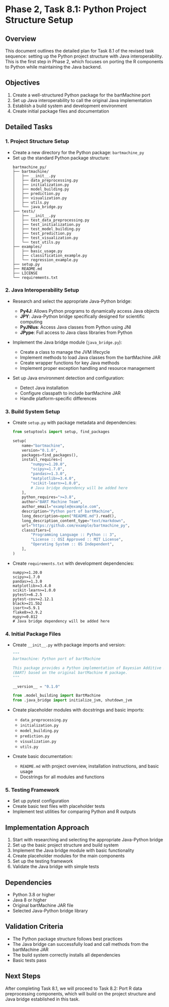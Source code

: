 # Phase 2, Task 8.1: Python Project Structure Setup

## Overview
This document outlines the detailed plan for Task 8.1 of the revised task sequence: setting up the Python project structure with Java interoperability. This is the first step in Phase 2, which focuses on porting the R components to Python while maintaining the Java backend.

## Objectives
1. Create a well-structured Python package for the bartMachine port
2. Set up Java interoperability to call the original Java implementation
3. Establish a build system and development environment
4. Create initial package files and documentation

## Detailed Tasks

### 1. Project Structure Setup
- Create a new directory for the Python package: `bartmachine_py`
- Set up the standard Python package structure:
  ```
  bartmachine_py/
  ├── bartmachine/
  │   ├── __init__.py
  │   ├── data_preprocessing.py
  │   ├── initialization.py
  │   ├── model_building.py
  │   ├── prediction.py
  │   ├── visualization.py
  │   ├── utils.py
  │   └── java_bridge.py
  ├── tests/
  │   ├── __init__.py
  │   ├── test_data_preprocessing.py
  │   ├── test_initialization.py
  │   ├── test_model_building.py
  │   ├── test_prediction.py
  │   ├── test_visualization.py
  │   └── test_utils.py
  ├── examples/
  │   ├── basic_usage.py
  │   ├── classification_example.py
  │   └── regression_example.py
  ├── setup.py
  ├── README.md
  ├── LICENSE
  └── requirements.txt
  ```

### 2. Java Interoperability Setup
- Research and select the appropriate Java-Python bridge:
  - **Py4J**: Allows Python programs to dynamically access Java objects
  - **JPY**: Java-Python bridge specifically designed for scientific computing
  - **PyJNIus**: Access Java classes from Python using JNI
  - **JPype**: Full access to Java class libraries from Python

- Implement the Java bridge module (`java_bridge.py`):
  - Create a class to manage the JVM lifecycle
  - Implement methods to load Java classes from the bartMachine JAR
  - Create wrapper functions for key Java methods
  - Implement proper exception handling and resource management

- Set up Java environment detection and configuration:
  - Detect Java installation
  - Configure classpath to include bartMachine JAR
  - Handle platform-specific differences

### 3. Build System Setup
- Create `setup.py` with package metadata and dependencies:
  ```python
  from setuptools import setup, find_packages

  setup(
      name="bartmachine",
      version="0.1.0",
      packages=find_packages(),
      install_requires=[
          "numpy>=1.20.0",
          "scipy>=1.7.0",
          "pandas>=1.3.0",
          "matplotlib>=3.4.0",
          "scikit-learn>=1.0.0",
          # Java bridge dependency will be added here
      ],
      python_requires=">=3.8",
      author="BART Machine Team",
      author_email="example@example.com",
      description="Python port of bartMachine",
      long_description=open("README.md").read(),
      long_description_content_type="text/markdown",
      url="https://github.com/example/bartmachine_py",
      classifiers=[
          "Programming Language :: Python :: 3",
          "License :: OSI Approved :: MIT License",
          "Operating System :: OS Independent",
      ],
  )
  ```

- Create `requirements.txt` with development dependencies:
  ```
  numpy>=1.20.0
  scipy>=1.7.0
  pandas>=1.3.0
  matplotlib>=3.4.0
  scikit-learn>=1.0.0
  pytest>=6.2.5
  pytest-cov>=2.12.1
  black>=21.5b2
  isort>=5.9.1
  flake8>=3.9.2
  mypy>=0.812
  # Java bridge dependency will be added here
  ```

### 4. Initial Package Files
- Create `__init__.py` with package imports and version:
  ```python
  """
  bartmachine: Python port of bartMachine
  
  This package provides a Python implementation of Bayesian Additive Regression Trees
  (BART) based on the original bartMachine R package.
  """

  __version__ = "0.1.0"

  from .model_building import BartMachine
  from .java_bridge import initialize_jvm, shutdown_jvm
  ```

- Create placeholder modules with docstrings and basic imports:
  - `data_preprocessing.py`
  - `initialization.py`
  - `model_building.py`
  - `prediction.py`
  - `visualization.py`
  - `utils.py`

- Create basic documentation:
  - `README.md` with project overview, installation instructions, and basic usage
  - Docstrings for all modules and functions

### 5. Testing Framework
- Set up pytest configuration
- Create basic test files with placeholder tests
- Implement test utilities for comparing Python and R outputs

## Implementation Approach
1. Start with researching and selecting the appropriate Java-Python bridge
2. Set up the basic project structure and build system
3. Implement the Java bridge module with basic functionality
4. Create placeholder modules for the main components
5. Set up the testing framework
6. Validate the Java bridge with simple tests

## Dependencies
- Python 3.8 or higher
- Java 8 or higher
- Original bartMachine JAR file
- Selected Java-Python bridge library

## Validation Criteria
- The Python package structure follows best practices
- The Java bridge can successfully load and call methods from the bartMachine JAR
- The build system correctly installs all dependencies
- Basic tests pass

## Next Steps
After completing Task 8.1, we will proceed to Task 8.2: Port R data preprocessing components, which will build on the project structure and Java bridge established in this task.

